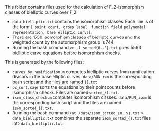This folder contains files used for the calculation of F_2-isomorphism classes of bielliptic curves over F_2.
  
- ```data_bielliptic.txt``` contains the isomorphism classes. Each line is of the form ```[ point count, group label, function field polynomial representation, base elliptic curve]```.
- There are 1530 isomorphism classes of bielliptic curves and the weighted count by the automorphism group is 744.
- Running the bash command ```wc -l sorted{0..9}.txt``` gives 5593 bielliptic curve equations before isomorphism checks. 

This is generated by the following files:
- ```curves_by_ramification.m``` computes bielliptic curves from ramification divisors in the base elliptic curves. ```data/RUN_ram``` is the corresponding bash script and the files are named ```{}.txt```
- ```pc_sort.sage``` sorts the equations by their point counts before isomorphism checks. Files are named ```sorted_{}.txt```.
- ```isom_class_check.m``` computes isomorphism classes. ```data/RUN_isom``` is the corresponding bash script and the files are named ```isom_sorted_{}.txt```.
- Running the bash command ```cat /data/isom_sorted_{0..9}.txt > data_bielliptic.txt``` combines the separate ```isom_sorted_{}.txt``` files into ```data_bielliptic.txt```.
